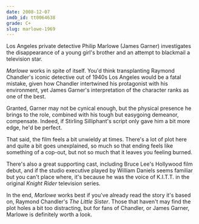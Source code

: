 ```yaml
---
date: 2008-12-07
imdb_id: tt0064638
grade: C+
slug: marlowe-1969
---
```


Los Angeles private detective Philip Marlowe (James Garner) investigates the disappearance of a young girl's brother and an attempt to blackmail a television star.

_Marlowe_ works in spite of itself. You'd think transplanting Raymond Chandler's iconic detective out of 1940s Los Angeles would be a fatal mistake, given how Chandler intertwined his protagonist with his environment, yet James Garner's interpretation of the character ranks as one of the best.

Granted, Garner may not be cynical enough, but the physical presence he brings to the role, combined with his tough but easygoing demeanor, compensate. Indeed, if Stirling Silliphant's script only gave him a bit more edge, he'd be perfect.

That said, the film feels a bit unwieldy at times. There's a lot of plot here and quite a bit goes unexplained, so much so that ending feels like something of a cop-out, but not so much that it leaves you feeling burned.

There's also a great supporting cast, including Bruce Lee's Hollywood film debut, and if the studio executive played by William Daniels seems familiar but you can't place where, it's because he was the voice of K.I.T.T. in the original _Knight Rider_ television series.

In the end, _Marlowe_ works best if you've already read the story it's based on, Raymond Chandler's _The Little Sister_. Those that haven't may find the plot holes a bit too distracting, but for fans of Chandler, or James Garner, Marlowe is definitely worth a look.
